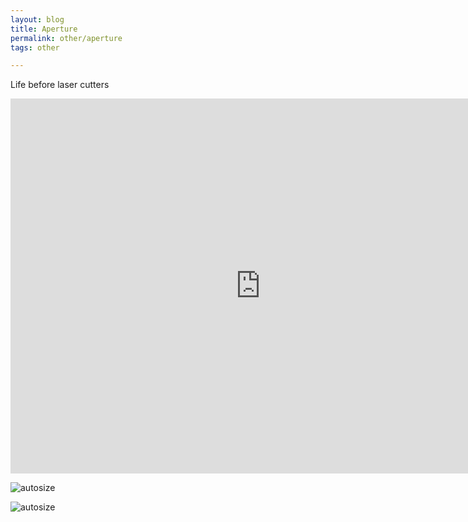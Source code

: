 ```yaml
---
layout: blog 
title: Aperture
permalink: other/aperture
tags: other

---
```



Life before laser cutters 


<iframe src="https://player.vimeo.com/video/59374714?title=0&byline=0&portrait=0" width="800" height="600" frameborder="0" webkitallowfullscreen mozallowfullscreen allowfullscreen></iframe>

![autosize]({{site.url}}/media/blades1.jpg "aperture blades")

![autosize]({{site.url}}/media/apertureConst.jpg "construction")




